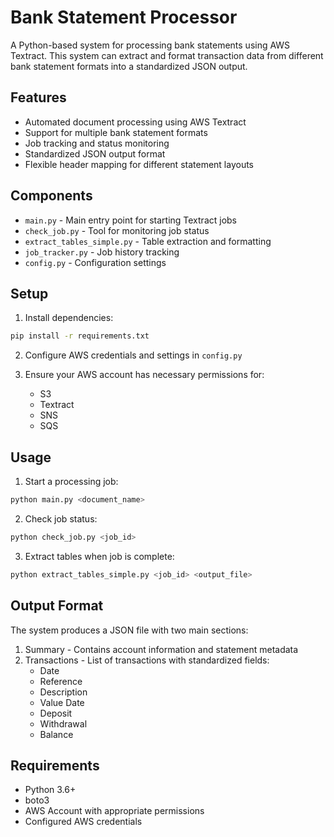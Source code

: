 # Bank Statement Processor

A Python-based system for processing bank statements using AWS Textract. This system can extract and format transaction data from different bank statement formats into a standardized JSON output.

## Features

- Automated document processing using AWS Textract
- Support for multiple bank statement formats
- Job tracking and status monitoring
- Standardized JSON output format
- Flexible header mapping for different statement layouts

## Components

- `main.py` - Main entry point for starting Textract jobs
- `check_job.py` - Tool for monitoring job status
- `extract_tables_simple.py` - Table extraction and formatting
- `job_tracker.py` - Job history tracking
- `config.py` - Configuration settings

## Setup

1. Install dependencies:
```bash
pip install -r requirements.txt
```

2. Configure AWS credentials and settings in `config.py`

3. Ensure your AWS account has necessary permissions for:
   - S3
   - Textract
   - SNS
   - SQS

## Usage

1. Start a processing job:
```bash
python main.py <document_name>
```

2. Check job status:
```bash
python check_job.py <job_id>
```

3. Extract tables when job is complete:
```bash
python extract_tables_simple.py <job_id> <output_file>
```

## Output Format

The system produces a JSON file with two main sections:

1. Summary - Contains account information and statement metadata
2. Transactions - List of transactions with standardized fields:
   - Date
   - Reference
   - Description
   - Value Date
   - Deposit
   - Withdrawal
   - Balance

## Requirements

- Python 3.6+
- boto3
- AWS Account with appropriate permissions
- Configured AWS credentials 